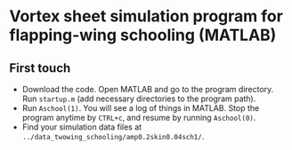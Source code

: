 # Vortex sheet simulation program for flapping-wing schooling (MATLAB)

## First touch
- Download the code. Open MATLAB and go to the program directory. Run `startup.m` (add necessary directories to the program path).
- Run `Aschool(1)`. You will see a log of things in MATLAB. Stop the program anytime by `CTRL+c`, and resume by running `Aschool(0)`.
- Find your simulation data files at `../data_twowing_schooling/amp0.2skin0.04sch1/`.

